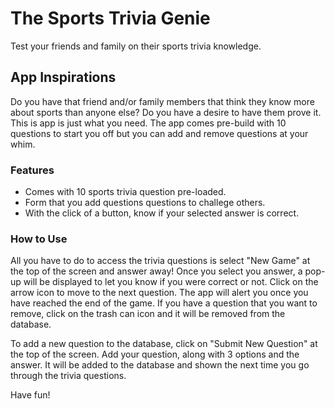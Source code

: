 # The Sports Trivia Genie

Test your friends and family on their sports trivia knowledge.

## App Inspirations

Do you have that friend and/or family members that think they know more about sports than anyone else? Do you have a desire to have them prove it. This is app is just what you need. The app comes pre-build with 10 questions to start you off but you can add and remove questions at your whim.

### Features

* Comes with 10 sports trivia question pre-loaded.
* Form that you add questions questions to challege others.
*  With the click of a button, know if your selected answer is correct.


### How to Use

All you have to do to access the trivia questions is select "New Game" at the top of the screen and answer away! Once you select you answer, a pop-up will be displayed to let you know if you were correct or not. Click on the arrow icon to move to the next question. The app will alert you once you have reached the end of the game. If you have a question that you want to remove, click on the trash can icon and it will be removed from the database. 

To add a new question to the database, click on "Submit New Question" at the top of the screen. Add your question, along with 3 options and the answer. It will be added to the database and shown the next time you go through the trivia questions.

Have fun!
